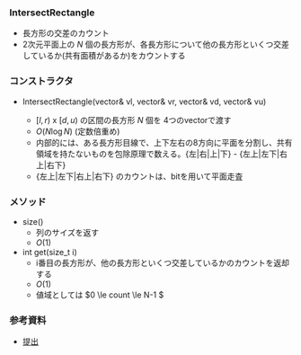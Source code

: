 ### IntersectRectangle
- 長方形の交差のカウント
- 2次元平面上の $N$ 個の長方形が、各長方形について他の長方形といくつ交差しているか(共有面積があるか)をカウントする

### コンストラクタ
- IntersectRectangle(vector<T>& vl, vector<T>& vr, vector<T>& vd, vector<T>& vu)
  - $[l,r)$ x $[d,u)$ の区間の長方形 $N$ 個を 4つのvectorで渡す
  - $O(N \log N)$ (定数倍重め)
  - 内部的には、ある長方形目線で、上下左右の8方向に平面を分割し、共有領域を持たないものを包除原理で数える。{左|右|上|下} - {左上|左下|右上|右下}
  - {左上|左下|右上|右下} のカウントは、bitを用いて平面走査

### メソッド
- size()
  - 列のサイズを返す
  - $O(1)$
- int get(size_t i)
  - i番目の長方形が、他の長方形といくつ交差しているかのカウントを返却する
  - $O(1)$
  - 値域としては $0 \le count \le N-1 $

### 参考資料
- [提出](https://atcoder.jp/contests/abc312/submissions/44693062)